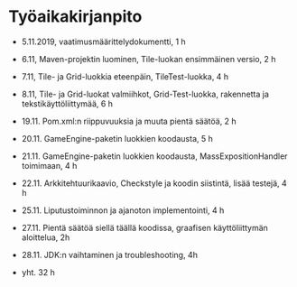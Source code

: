 # Työaikakirjanpito

* 5.11.2019, vaatimusmäärittelydokumentti, 1 h
* 6.11, Maven-projektin luominen, Tile-luokan ensimmäinen versio, 2 h
* 7.11, Tile- ja Grid-luokkia eteenpäin, TileTest-luokka, 4 h
* 8.11, Tile- ja Grid-luokat valmiihkot, Grid-Test-luokka, rakennetta ja tekstikäyttöliittymää, 6 h
* 19.11. Pom.xml:n riippuvuuksia ja muuta pientä säätöä, 2 h
* 20.11. GameEngine-paketin luokkien koodausta, 5 h
* 21.11. GameEngine-paketin luokkien koodausta, MassExpositionHandler toimimaan, 4 h
* 22.11. Arkkitehtuurikaavio, Checkstyle ja koodin siistintä, lisää testejä, 4 h
* 25.11. Liputustoiminnon ja ajanoton implementointi, 4 h
* 27.11. Pientä säätöä siellä täällä koodissa, graafisen käyttöliittymän aloittelua, 2h
* 28.11. JDK:n vaihtaminen ja troubleshooting, 4h


* yht. 32 h
